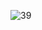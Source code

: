 
![39](https://user-images.githubusercontent.com/64718836/92392638-2fc51b80-f13c-11ea-8b54-75799d8243c6.PNG)
